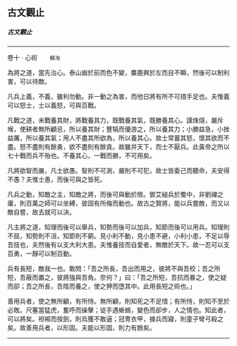 

## 古文觀止

##### 古文觀止

* * *

卷十 ‧ 心術　　`蘇洵`

為將之道，當先治心。泰山崩於前而色不變，麋鹿興於左而目不瞬，然後可以制利害，可以待敵。

凡兵上義，不義，雖利勿動。非一動之為害，而他日將有所不可措手足也。夫惟義可以怒士，士以義怒，可與百戰。

凡戰之道，未戰養其財，將戰養其力，既戰養其氣，既勝養其心。謹烽燧，嚴斥堠，使耕者無所顧忌，所以養其財；豐犒而優游之，所以養其力；小勝益急，小挫益厲，所以養其氣；用人不盡其所欲為，所以養其心。故士常蓄其怒，懷其欲而不盡。怒不盡則有餘勇，欲不盡則有餘貪。故雖并天下，而士不厭兵。此黃帝之所以七十戰而兵不殆也。不養其心，一戰而勝，不可用矣。

凡將欲智而嚴，凡士欲愚。智則不可測，嚴則不可犯，故士皆委己而聽命，夫安得不愚？夫惟士愚，而後可與之皆死。

凡兵之動，知敵之主，知敵之將，而後可與動於險。鄧艾縋兵於蜀中，非劉禪之庸，則百萬之師可以坐縛，彼固有所侮而動也。故古之賢將，能以兵嘗敵，而又以敵自嘗，故去就可以決。

凡主將之道，知理而後可以舉兵，知勢而後可以加兵，知節而後可以用兵。知理則不屈，知勢則不沮，知節則不窮。見小利不動，見小患不避，小利小患，不足以辱吾技也，夫然後有以支大利大患。夫惟養技而自愛者，無敵於天下。故一忍可以支百勇，一靜可以制百動。

兵有長短，敵我一也。敢問：「吾之所長，吾出而用之，彼將不與吾校；吾之所短，吾蔽而置之，彼將強與吾角。奈何？」曰：「吾之所短，吾抗而暴之，使之疑而卻；吾之所長，吾陰而養之，使之狎而墮其中。此用長短之術也。」

善用兵者，使之無所顧，有所恃。無所顧，則知死之不足惜；有所恃，則知不至於必敗。尺箠當猛虎，奮呼而操擊；徒手遇蜥蜴，變色而卻步，人之情也。知此者，可以將矣。袒裼而按劍，則烏獲不敢逼；冠冑衣甲，據兵而寢，則童子彎弓殺之矣。故善用兵者，以形固。夫能以形固，則力有餘矣。

* * *

